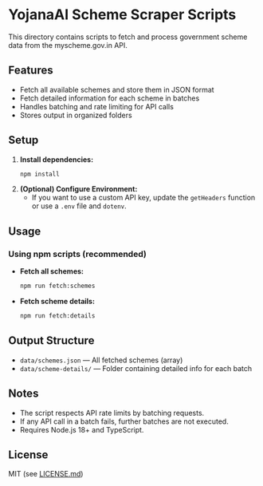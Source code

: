 # YojanaAI Scheme Scraper Scripts

This directory contains scripts to fetch and process government scheme data from the myscheme.gov.in API.

## Features
- Fetch all available schemes and store them in JSON format
- Fetch detailed information for each scheme in batches
- Handles batching and rate limiting for API calls
- Stores output in organized folders

## Setup

1. **Install dependencies:**
   ```sh
   npm install
   ```
2. **(Optional) Configure Environment:**
   - If you want to use a custom API key, update the `getHeaders` function or use a `.env` file and `dotenv`.

## Usage

### Using npm scripts (recommended)

- **Fetch all schemes:**
  ```sh
  npm run fetch:schemes
  ```
- **Fetch scheme details:**
  ```sh
  npm run fetch:details
  ```

## Output Structure
- `data/schemes.json` — All fetched schemes (array)
- `data/scheme-details/` — Folder containing detailed info for each batch

## Notes
- The script respects API rate limits by batching requests.
- If any API call in a batch fails, further batches are not executed.
- Requires Node.js 18+ and TypeScript.

## License
MIT (see [LICENSE.md](LICENSE.md))
 